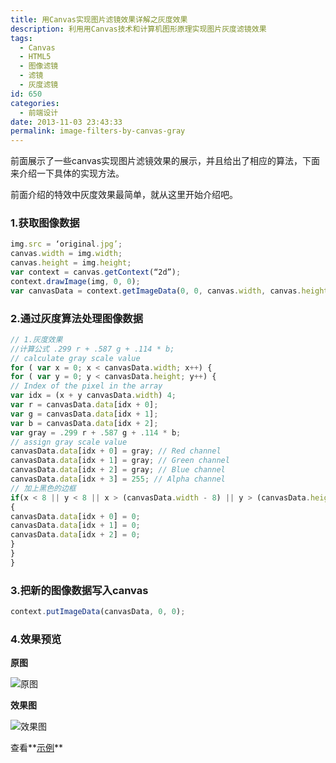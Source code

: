 ```yaml
---
title: 用Canvas实现图片滤镜效果详解之灰度效果
description: 利用用Canvas技术和计算机图形原理实现图片灰度滤镜效果
tags:
  - Canvas
  - HTML5
  - 图像滤镜
  - 滤镜
  - 灰度滤镜
id: 650
categories:
  - 前端设计
date: 2013-11-03 23:43:33
permalink: image-filters-by-canvas-gray
---
```


前面展示了一些canvas实现图片滤镜效果的展示，并且给出了相应的算法，下面来介绍一下具体的实现方法。

前面介绍的特效中灰度效果最简单，就从这里开始介绍吧。

### 1.获取图像数据

```js
img.src = ‘original.jpg’;
canvas.width = img.width;
canvas.height = img.height;
var context = canvas.getContext(“2d”);
context.drawImage(img, 0, 0);
var canvasData = context.getImageData(0, 0, canvas.width, canvas.height);
```

### 2.通过灰度算法处理图像数据

```js
// 1.灰度效果
//计算公式 .299 r + .587 g + .114 * b;
// calculate gray scale value
for ( var x = 0; x < canvasData.width; x++) {
for ( var y = 0; y < canvasData.height; y++) {
// Index of the pixel in the array
var idx = (x + y canvasData.width) 4;
var r = canvasData.data[idx + 0];
var g = canvasData.data[idx + 1];
var b = canvasData.data[idx + 2];
var gray = .299 r + .587 g + .114 * b;
// assign gray scale value
canvasData.data[idx + 0] = gray; // Red channel
canvasData.data[idx + 1] = gray; // Green channel
canvasData.data[idx + 2] = gray; // Blue channel
canvasData.data[idx + 3] = 255; // Alpha channel
// 加上黑色的边框
if(x < 8 || y < 8 || x > (canvasData.width - 8) || y > (canvasData.height - 8))
{
canvasData.data[idx + 0] = 0;
canvasData.data[idx + 1] = 0;
canvasData.data[idx + 2] = 0;
}
}
} 
```

### 3.把新的图像数据写入canvas

```js
context.putImageData(canvasData, 0, 0); 
```
### 4.效果预览

**原图**

![原图](https://summerandwinter.github.io/assets/images/filter/original.jpg)

**效果图**

![效果图](https://summerandwinter.github.io/assets/images/filter/gray.jpg)

查看**[示例][demo]**

[demo]:  /lab/filters/gray.html